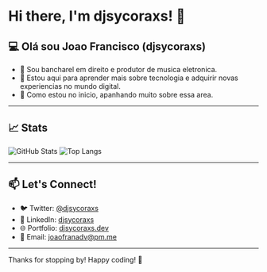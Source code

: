 # Hi there, I'm djsycoraxs! 👋

## 💻 Olá sou Joao Francisco (djsycoraxs)

- 🌟 Sou bancharel em direito e produtor de musica eletronica.
- 🔭 Estou aqui para aprender mais sobre tecnologia e adquirir novas experiencias no mundo digital.
- 🎯 Como estou no inicio, apanhando muito sobre essa area.

---

## 📈 Stats

![GitHub Stats](https://github-readme-stats.vercel.app/api?username=djsycoraxs&show_icons=true&theme=radical)
![Top Langs](https://github-readme-stats.vercel.app/api/top-langs/?username=djsycoraxs&layout=compact&theme=radical)

---

## 📫 Let's Connect!

- 🐦 Twitter: [@djsycoraxs](https://twitter.com/djsycoraxs)
- 💼 LinkedIn: [djsycoraxs](https://linkedin.com/in/djsycoraxs)
- 🌐 Portfolio: [djsycoraxs.dev](https://djsycoraxs.dev)
- 📧 Email: [joaofranadv@pm.me](mailto:joaofranadv@pm.me)

---

Thanks for stopping by! Happy coding! 🚀

